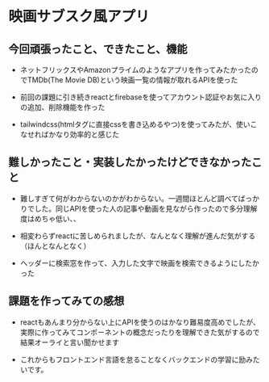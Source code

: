 # 映画サブスク風アプリ

## 今回頑張ったこと、できたこと、機能

- ネットフリックスやAmazonプライムのようなアプリを作ってみたかったのでTMDb(The Movie DB)という映画一覧の情報が取れるAPIを使った

- 前回の課題に引き続きreactとfirebaseを使ってアカウント認証やお気に入りの追加、削除機能を作った

- tailwindcss(htmlタグに直接cssを書き込めるやつ)を使ってみたが、使いこなせればかなり効率的と感じた

## 難しかったこと・実装したかったけどできなかったこと

- 難しすぎて何がわからないのかがわからない。一週間ほとんど調べてばっかりでした。同じAPIを使った人の記事や動画を見ながら作ったので多分理解度はめちゃ低い、、

- 相変わらずreactに苦しめられましたが、なんとなく理解が進んだ気がする（ほんとなんとなく）

- ヘッダーに検索窓を作って、入力した文字で映画を検索できるようにしたかった

## 課題を作ってみての感想

- reactもあんまり分からない上にAPIを使うのはかなり難易度高めでしたが、実際に作ってみてコンポーネントの概念だったりを理解できた気がするので結果オーライと言い聞かせます

- これからもフロントエンド言語を怠ることなくバックエンドの学習に励みたいです。
